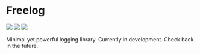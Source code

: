 # Freelog
[![](https://travis-ci.org/GregRos/freelog.svg?branch=master)](https://travis-ci.org/GregRos/yamprint)
[![](https://codecov.io/gh/GregRos/freelog/branch/master/graph/badge.svg)](https://codecov.io/gh/GregRos/freelog)
[![](https://badge.fury.io/js/freelog.svg )](https://www.npmjs.com/package/freelog)

Minimal yet powerful logging library. Currently in development. Check back in the future.